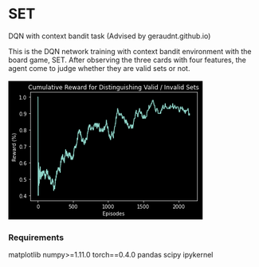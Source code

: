 # SET
DQN with context bandit task (Advised by geraudnt.github.io)

This is the DQN network training with context bandit environment with the board game, SET.
After observing the three cards with four features, the agent come to judge whether they are valid sets or not. </br></br>
![alt text](https://github.com/SoanKim/SET/blob/main/result.png)

### Requirements

matplotlib
numpy>=1.11.0
torch==0.4.0
pandas
scipy
ipykernel
